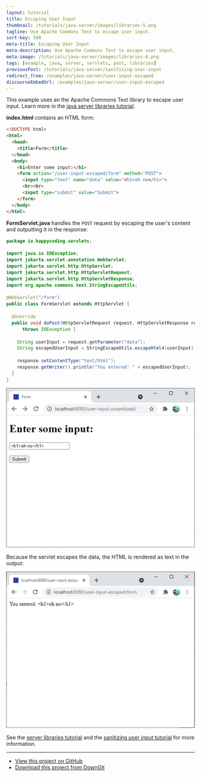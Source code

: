 ```yaml
---
layout: tutorial
title: Escaping User Input
thumbnail: /tutorials/java-server/images/libraries-5.png
tagline: Use Apache Commons Text to escape user input.
sort-key: 500
meta-title: Escaping User Input
meta-description: Use Apache Commons Text to escape user input.
meta-image: /tutorials/java-server/images/libraries-6.png
tags: [example, java, server, servlets, post, libraries]
previousPost: /tutorials/java-server/sanitizing-user-input
redirect_from: /examples/java-server/user-input-escaped
discourseEmbedUrl: /examples/java-server/user-input-escaped
---
```


This example uses an the Apache Commons Text library to escape user input. Learn more in the [java server libraries tutorial](/tutorials/java-server/libraries).

**index.html** contains an HTML form:

```html
<!DOCTYPE html>
<html>
  <head>
    <title>Form</title>
  </head>
  <body>
    <h1>Enter some input:</h1>
    <form action="/user-input-escaped/form" method="POST">
      <input type="text" name="data" value="<h1>oh no</h1>">
      <br><br>
      <input type="submit" value="Submit">
    </form>
  </body>
</html>
```

**FormServlet.java** handles the `POST` request by escaping the user's content and outputting it in the response:

```java
package io.happycoding.servlets;

import java.io.IOException;
import jakarta.servlet.annotation.WebServlet;
import jakarta.servlet.http.HttpServlet;
import jakarta.servlet.http.HttpServletRequest;
import jakarta.servlet.http.HttpServletResponse;
import org.apache.commons.text.StringEscapeUtils;

@WebServlet("/form")
public class FormServlet extends HttpServlet {

  @Override
  public void doPost(HttpServletRequest request, HttpServletResponse response)
      throws IOException {

    String userInput = request.getParameter("data");
    String escapedUserInput = StringEscapeUtils.escapeHtml4(userInput);

    response.setContentType("text/html");
    response.getWriter().println("You entered: " + escapedUserInput);
  }
}
```

![input form](/tutorials/java-server/images/libraries-1.png)

Because the servlet escapes the data, the HTML is rendered as text in the output:

![html output](/tutorials/java-server/images/libraries-3.png)

See the [server libraries tutorial](/tutorials/java-server/libraries) and the [sanitizing user input tutorial](/tutorials/java-server/sanitizing-user-input) for more information.

---

- [View this project on GitHub](https://github.com/KevinWorkman/HappyCoding/tree/gh-pages/tutorials/java-server/java-server-example-projects/user-input-escaped)
- [Download this project from DownGit](https://downgit.github.io/#/home?url=https://github.com/KevinWorkman/HappyCoding/tree/gh-pages/tutorials/java-server/java-server-example-projects/user-input-escaped)
